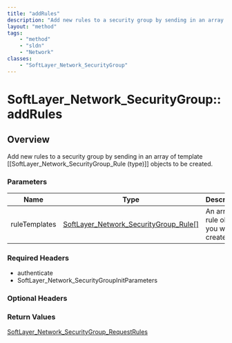 ```yaml
---
title: "addRules"
description: "Add new rules to a security group by sending in an array of template [[SoftLayer_Network_SecurityGroup_Rule (type)]] obj... "
layout: "method"
tags:
    - "method"
    - "sldn"
    - "Network"
classes:
    - "SoftLayer_Network_SecurityGroup"
---
```

# SoftLayer_Network_SecurityGroup::addRules
## Overview 
Add new rules to a security group by sending in an array of template [[SoftLayer_Network_SecurityGroup_Rule (type)]] objects to be created. 

### Parameters 
|Name | Type | Description |
| --- | --- | --- |
|ruleTemplates| <a href='/reference/datatypes/SoftLayer_Network_SecurityGroup_Rule'>SoftLayer_Network_SecurityGroup_Rule[] </a>| An array of rule objects you want to create|


### Required Headers
* authenticate
* SoftLayer_Network_SecurityGroupInitParameters

### Optional Headers

### Return Values
<a href='/reference/datatypes/SoftLayer_Network_SecurityGroup_RequestRules'>SoftLayer_Network_SecurityGroup_RequestRules </a>

